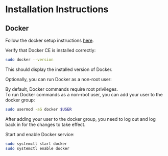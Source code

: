 # Installation Instructions


## Docker

Follow the docker setup instructions [here](https://docs.docker.com/engine/install/).

Verify that Docker CE is installed correctly:

```bash
sudo docker --version
```

This should display the installed version of Docker.

Optionally, you can run Docker as a non-root user:

By default, Docker commands require root privileges.  
To run Docker commands as a non-root user, you can add your user to the docker group:

```bash
sudo usermod -aG docker $USER
```
After adding your user to the docker group, you need to log out and log back in for the changes to take effect.

Start and enable Docker service:

```bash
sudo systemctl start docker
sudo systemctl enable docker
```
